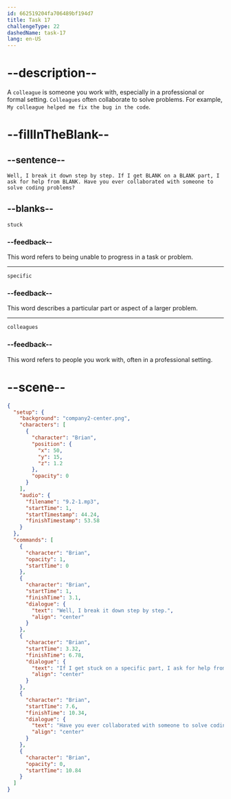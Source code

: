 ```yaml
---
id: 662519204fa706489bf194d7
title: Task 17
challengeType: 22
dashedName: task-17
lang: en-US
---
```


<!-- (Audio) Brian: Well, I break it down step by step. If I get stuck on a specific part, I ask for help from colleagues. Have you ever collaborated with someone to solve coding problems? -->

# --description--

A `colleague` is someone you work with, especially in a professional or formal setting. `Colleagues` often collaborate to solve problems. For example, `My colleague helped me fix the bug in the code`.

# --fillInTheBlank--

## --sentence--

`Well, I break it down step by step. If I get BLANK on a BLANK part, I ask for help from BLANK. Have you ever collaborated with someone to solve coding problems?`

## --blanks--

`stuck`

### --feedback--

This word refers to being unable to progress in a task or problem.

---

`specific`

### --feedback--

This word describes a particular part or aspect of a larger problem.

---

`colleagues`

### --feedback--

This word refers to people you work with, often in a professional setting.

# --scene--

```json
{
  "setup": {
    "background": "company2-center.png",
    "characters": [
      {
        "character": "Brian",
        "position": {
          "x": 50,
          "y": 15,
          "z": 1.2
        },
        "opacity": 0
      }
    ],
    "audio": {
      "filename": "9.2-1.mp3",
      "startTime": 1,
      "startTimestamp": 44.24,
      "finishTimestamp": 53.58
    }
  },
  "commands": [
    {
      "character": "Brian",
      "opacity": 1,
      "startTime": 0
    },
    {
      "character": "Brian",
      "startTime": 1,
      "finishTime": 3.1,
      "dialogue": {
        "text": "Well, I break it down step by step.",
        "align": "center"
      }
    },
    {
      "character": "Brian",
      "startTime": 3.32,
      "finishTime": 6.78,
      "dialogue": {
        "text": "If I get stuck on a specific part, I ask for help from colleagues.",
        "align": "center"
      }
    },
    {
      "character": "Brian",
      "startTime": 7.6,
      "finishTime": 10.34,
      "dialogue": {
        "text": "Have you ever collaborated with someone to solve coding problems?",
        "align": "center"
      }
    },
    {
      "character": "Brian",
      "opacity": 0,
      "startTime": 10.84
    }
  ]
}
```
